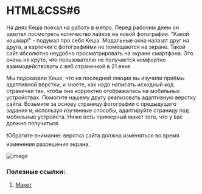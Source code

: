 # HTML&CSS#6

На днях Кеша поехал на работу в метро. Перед рабочим днем он захотел посмотреть количество лайков на новой фотографии. "Какой кошмар!" - подумал про себя Кеша. Модальные окна налазят друг на друга, а карточки с фотографиями не помещаются на экране. Такой сайт абсолютно неудобно просматрировать на экране смартфона. Это очень не круто, что пользователю не получается комфортно взаимодействовать с веб страничкой в 21 веке.

Мы подсказали Кеше, что на последней лекции вы изучили приёмы адаптивной вёрстки, и знаете, как надо написать исходный код странички так, чтобы она корректно отображалась на мобильных устройствах. Помогите нашему другу реализовать адаптивную верстку сайта. Возьмите за основу страницу фотографии с предыдущего задания и, используя изученные способы, адаптируйте страницу под мобильные устройста. Ниже есть примерный макет того, что у вас должно получиться.

❗Обратите внимание: верстка сайта должна изменяться во время изменения разрешения экрана.

![image](https://user-images.githubusercontent.com/43530589/153860128-39a910c6-deee-4b5d-86b9-677769848e77.png)

### Полезные ссылки:
   
1.  [Макет](https://www.figma.com/file/xgE9Efr5njC5VnIvB9HBOz/PCRJS?node-id=200%3A76)

